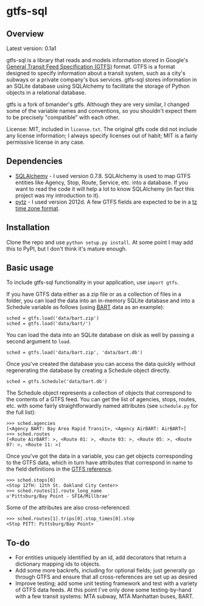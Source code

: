 gtfs-sql
========

Overview
--------

Latest version: 0.1a1

gtfs-sql is a library that reads and models information stored in Google's [General Transit Feed Specification (GTFS)](https://developers.google.com/transit/) format. GTFS is a format designed to specify information about a transit system, such as a city's subways or a private company's bus services. gtfs-sql stores information in an SQLite database using SQLAlchemy to facilitate the storage of Python objects in a relational database. 

gtfs is a fork of bmander's gtfs. Although they are very similar, I changed some of the variable names and conventions, so you shouldn't expect them to be precisely "compatible" with each other. 

License: MIT, included in `license.txt`. The original gtfs code did not include any license information; I always specify licenses out of habit; MIT is a fairly permissive license in any case. 

Dependencies
------------

- [SQLAlchemy](http://www.sqlalchemy.org/) - I used version 0.7.8. SQLAlchemy is used to map GTFS entities like Agency, Stop, Route, Service, etc. into a database. If you want to read the code it will help a lot to know SQLAlchemy (in fact this project was my introduction to it). 
- [pytz](http://pytz.sourceforge.net/) - I used version 2012d. A few GTFS fields are expected to be in a [tz time zone format](http://en.wikipedia.org/wiki/List_of_tz_database_time_zones). 

Installation
------------

Clone the repo and use `python setup.py install`. At some point I may add this to PyPI, but I don't think it's mature enough. 

Basic usage
-----------

To include gtfs-sql functionality in your application, use `import gtfs`. 

If you have GTFS data either as a zip file or as a collection of files in a folder, you can load the data into an in-memory SQLite database and into a Schedule variable as follows (using [BART](http://www.bart.gov/) data as an example): 

    sched = gtfs.load('data/bart.zip')
    sched = gtfs.load('data/bart/')

You can load the data into an SQLite database on disk as well by passing a second argument to `load`. 

    sched = gtfs.load('data/bart.zip', 'data/bart.db')

Once you've created the database you can access the data quickly without regenerating the database by creating a Schedule object directly. 

    sched = gtfs.Schedule('data/bart.db')

The Schedule object represents a collection of objects that correspond to the contents of a GTFS feed. You can get the list of agencies, stops, routes, etc. with some fairly straightforwardly named attributes (see `schedule.py` for the full list):

    >>> sched.agencies
    [<Agency BART: Bay Area Rapid Transit>, <Agency AirBART: AirBART>]
    >>> sched.routes
    [<Route AirBART: >, <Route 01: >, <Route 03: >, <Route 05: >, <Route 07: >, <Route 11: >]

Once you've got the data in a variable, you can get objects corresponding to the GTFS data, which in turn have attributes that correspond in name to the field definitions in the [GTFS reference](https://developers.google.com/transit/gtfs/reference). 

    >>> sched.stops[0]
    <Stop 12TH: 12th St. Oakland City Center>
    >>> sched.routes[1].route_long_name
    u'Pittsburg/Bay Point - SFIA/Millbrae'

Some of the attributes are also cross-referenced: 

    >>> sched.routes[1].trips[0].stop_times[0].stop
    <Stop PITT: Pittsburg/Bay Point>

To-do
-----

- For entities uniquely identified by an id, add decorators that return a dictionary mapping ids to objects. 
- Add some more backrefs, including for optional fields; just generally go through GTFS and ensure that all cross-references are set up as desired
- Improve testing; add some unit testing framework and test with a variety of GTFS data feeds. At this point I've only done some testing-by-hand with a few transit systems: MTA subway, MTA Manhattan buses, BART. 
